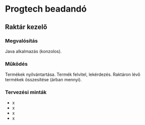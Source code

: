 # Progtech beadandó
## Raktár kezelő

### Megvalósítás
Java alkalmazás (konzolos).

### Működés
Termékek nyilvántartása. Termék felvitel, lekérdezés. Raktáron lévő termékek összesítése (árban mennyi).

### Tervezési minták
- x
- x
- x
- x

